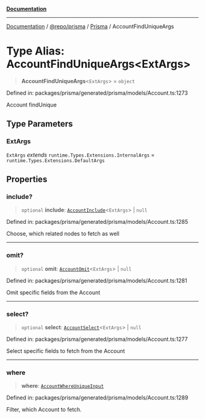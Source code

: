 [**Documentation**](../../../../../README.md)

***

[Documentation](../../../../../README.md) / [@repo/prisma](../../../README.md) / [Prisma](../README.md) / AccountFindUniqueArgs

# Type Alias: AccountFindUniqueArgs\<ExtArgs\>

> **AccountFindUniqueArgs**\<`ExtArgs`\> = `object`

Defined in: packages/prisma/generated/prisma/models/Account.ts:1273

Account findUnique

## Type Parameters

### ExtArgs

`ExtArgs` *extends* `runtime.Types.Extensions.InternalArgs` = `runtime.Types.Extensions.DefaultArgs`

## Properties

### include?

> `optional` **include**: [`AccountInclude`](AccountInclude.md)\<`ExtArgs`\> \| `null`

Defined in: packages/prisma/generated/prisma/models/Account.ts:1285

Choose, which related nodes to fetch as well

***

### omit?

> `optional` **omit**: [`AccountOmit`](AccountOmit.md)\<`ExtArgs`\> \| `null`

Defined in: packages/prisma/generated/prisma/models/Account.ts:1281

Omit specific fields from the Account

***

### select?

> `optional` **select**: [`AccountSelect`](AccountSelect.md)\<`ExtArgs`\> \| `null`

Defined in: packages/prisma/generated/prisma/models/Account.ts:1277

Select specific fields to fetch from the Account

***

### where

> **where**: [`AccountWhereUniqueInput`](AccountWhereUniqueInput.md)

Defined in: packages/prisma/generated/prisma/models/Account.ts:1289

Filter, which Account to fetch.
